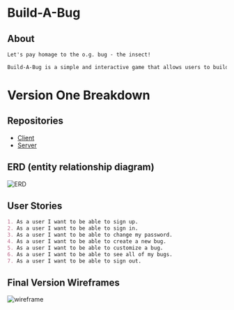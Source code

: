 # Build-A-Bug

## About

```md
Let's pay homage to the o.g. bug - the insect!

Build-A-Bug is a simple and interactive game that allows users to build and care for a bug. Take a break from the bugs in your code and Build-A-Bug instead.  
```
# Version One Breakdown
## Repositories 

- [Client](https://github.com/lauraalyson/build-a-bug-client)
- [Server](https://github.com/lauraalyson/build-a-bug-server)
## ERD (entity relationship diagram)

![ERD](https://i.imgur.com/Vk6MSmb.png)

## User Stories

```md
1. As a user I want to be able to sign up.
2. As a user I want to be able to sign in.
3. As a user I want to be able to change my password.
4. As a user I want to be able to create a new bug.
5. As a user I want to be able to customize a bug.
6. As a user I want to be able to see all of my bugs.
7. As a user I want to be able to sign out.
```

## Final Version Wireframes

![wireframe](https://i.imgur.com/7ocz1Ot.png)
